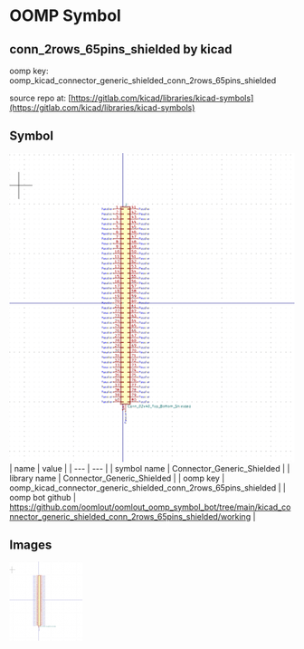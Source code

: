 # OOMP Symbol  
## conn_2rows_65pins_shielded  by kicad  
  
oomp key: oomp_kicad_connector_generic_shielded_conn_2rows_65pins_shielded  
  
source repo at: [https://gitlab.com/kicad/libraries/kicad-symbols](https://gitlab.com/kicad/libraries/kicad-symbols)  
## Symbol  
  
[![working.png](working_600.png)](working.png)  
| name | value | 
| --- | --- | 
| symbol name | Connector_Generic_Shielded | 
| library name | Connector_Generic_Shielded | 
| oomp key | oomp_kicad_connector_generic_shielded_conn_2rows_65pins_shielded | 
| oomp bot github | https://github.com/oomlout/oomlout_oomp_symbol_bot/tree/main/kicad_connector_generic_shielded_conn_2rows_65pins_shielded/working | 
## Images  
  
[![working.png](working_140.png)](working.png)  
